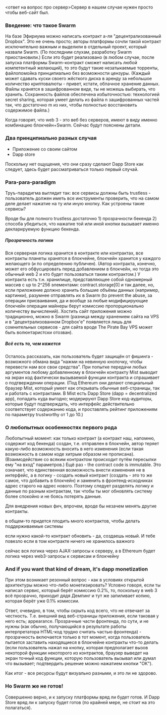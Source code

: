 <ответ на вопрос про сервер>Сервер в нашем случае нужен просто чтобы веб-сайт был. 

### Введение: что такое Swarm

На базе Эфириума можно написать контракт а-ля "децентрализованный Dropbox". Это не очень просто; авторы платформы сочли такой контракт исключительно важным и выделили в отдельный проект, который назвали Swarm. (По последним слухам, разработку Swarm приостановили.) Если это будет реализовано (в любом случае, после запуска платформы Swarm-контракт сможет написать любой компетентный желающий), то это будут такие незатыкаемые торренты, файлопомойка принципиально без возможности цензуры. (Каждый может сдавать куски своего жёсткого диска в аренду за небольшое количество криптовалюты - привет, кстати, облачное хранение данных. Файлы хранятся в зашифрованном виде, ты не можешь выбирать, что хранить. Сохранность файлов обеспечена избыточностью: технологией secret sharing, которая умеет делать из файла n зашифрованных частей так, что достаточно m из них, чтобы полностью восстановить содержимое файла.)

Когда говорят, что web 3 - это веб без серверов, имеют в виду именно комбинацию блокчейн+Swarm. Сейчас будут пояснены детали. 

### Два принципиально разных случая



* Приложение со своим сайтом
* Dapp store

Поскольку нет ощущения, что они сразу сделают Dapp Store как следует, здесь будет рассматриваться только первый случай.

### Para-para-paradigm

Труъ-парадигма выглядит так: все сервисы должны быть trustless - пользователь должен иметь все инструменты проверить, что на самом деле делает нажатие на ту или иную кнопку. Как устроены такие сервисы? 

Вроде бы для полного trustless достаточно 1) прозрачности бекенда 2) способа убедиться, что нажатие той или иной кнопки вызывает именно декларируемую функцию бекенда.

##### Прозрачность логики

Вся серверная логика хранится в контракте или контрактах, все контракты планеты хранятся в блокчейне, блокчейн хранится у каждого желающего (и по определению публичен). (Автор контракта, конечно, может его обфусцировать перед добавлением в блокчейн, но тогда это обычный web 2 и кто будет пользоваться таким контрактом.) У контракта есть т.н. хранилище, представляющее собой одномерный массив с up to 2^256 элементами: contract.storage[0] и так далее, но, если приложение должно хранить большие объёмы данных (например, картинки), разумнее отправлять их в Swarm (to prevent the abuse, за операции присваивания, да и вообще за любые модифицирующие блокчейн операции майнеры берут комиссию пропорционально количеству вычислений). Хостить сайт приложения можно традиционно, можно в Swarm (разница между хранением сайта на VPS и в "децентрализованном Dropbox'е" появляется лишь для сомнительных сервисов - для сайта вроде The Pirate Bay VPS может быть волюнтаристски отозван). 

##### Всё есть то, чем кажется

Осталось рассказать, как пользователь будет защищён от фишинга - возможного обмана вида "нажми на невинную кнопочку, чтобы перевести нам все свои средства". При попытке передачи любых аргументов любому добавленному в блокчейн контракту Mist выводит на экран код фактически вызываемой функции контракта и спрашивает о подтверждении операции. (Под Ethereum они делают специальный браузер Mist, который умеет как открывать обычные веб-страницы, так и работать с контрактами. В Mist есть Dapp Store (dapp = decentralized app), попадать куда выгодно; модерируют Dapp Store код-аудиторы, которые будут подтверждать, что интерфейс действительно соответствует содержанию кода, и проставлять рейтинг приложениям по параметру trustworthy от 1 до 10.) 

### О любопытных особенностях первого рода

Любопытный момент: как только контракт (а контракт наш, напомню, содержит код бекенда) создан, т.е. отправлен в блокчейн, автор теряет какую-либо возможность вносить в него изменения (если такая возможность в самом коде хитрым образом не прописана). (Взаимодействие со всяким контрактом происходит путём пересылки ему "на вход" параметров.) Ещё раз - the contract code is immutable. Это означает, что единственная возможность внести изменения не в интерфейс, а в логику - создать новый контракт (создать - это то же самое, что добавить в блокчейн) и заменить в фронтенд-исходниках адрес старого на адрес нового.  Поэтому следует разделять логику и данные по разным контрактам, так чтобы ты мог обновлять систему более спокойно и не боясь потерять данные. 

Для внедрения новых фич, впрочем, вроде бы незачем менять другие контракты.



в общем-то придется плодить много контрактов, чтобы делать поддерживаемые системы

если нужно какой-то контракт обновить - да, создаешь новый. И тебе повезло если в том контракте ничего не хранилось важного

сейчас вся логика через AJAX-запросы к серверу, а в Ethereum будет логика через web3-запросы к сервисам и блокчейну

### And if you want that kind of dream, it's dapp monetization

При этом возникает резонный вопрос - как в условиях открытой архитектуры можно что-либо монетизировать? Условно говоря, если ты написал сервис, который берёт комиссию 0.2%, то, поскольку в web 3 всё прозрачно, приходит дядя Демпинг и тут же запиливает копию, которая берёт уже 0.1% комиссии.

Ответ, очевидно, в том, чтобы скрыть код всего, что не отвечает за честность. Т.е. внешний вид веб-страницы приложения, если таковая у него есть; appearance. Прозрачные части фронтенда, по сути, и не нужны (как обычно, получающийся в результате работы интерпретатора HTML-код трудно считать частью фронтенда) - прозрачность включается только в тот момент, когда пользователь пытается заставить находящиеся в блокчейне контракты что-то делать (если пользователь нажал на кнопку, которая предполагает вызов некоторой функции некоторого из контрактов, браузер выведет на экран точный код функции, которую пользователь вызывал или думал что вызывает; подтвердить решение можно нажатием кнопки "ОК").

Как итог - все ресурсы будут визуально разными, и это ли не здорово.

### Но Swarm же не готов!

Совершенно верно, и к запуску платформы вряд ли будет готов. И Dapp Store вряд ли к запуску будет готов (по крайней мере, не стоит на это полагаться). 